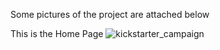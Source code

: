 Some pictures of the project are attached below


This is the Home Page
![kickstarter_campaign](https://github.com/Akshaj31/kickstart-solidity/assets/97737789/7f3b12ff-9638-4a00-b21c-071ac66cd022)


